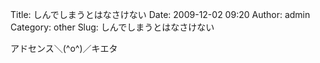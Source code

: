 Title: しんでしまうとはなさけない
Date: 2009-12-02 09:20
Author: admin
Category: other
Slug: しんでしまうとはなさけない

アドセンス＼(\^o\^)／キエタ
